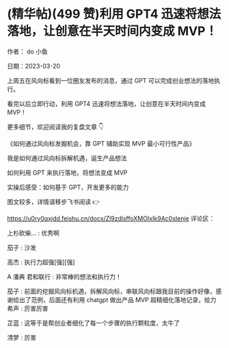
# (精华帖)(499 赞)利用 GPT4 迅速将想法落地，让创意在半天时间内变成 MVP！

作者： do 小鱼

日期：2023-03-20

上周五在风向标看到一位圈友发布的消息，通过 GPT 可以完成创业想法的落地执行。

看完以后立即行动，利用 GPT4 迅速将想法落地，让创意在半天时间内变成 MVP！

更多细节，欢迎阅读我的复盘文章  👇

《如何通过风向标发掘机会，靠 GPT 辅助实现 MVP 最小可行性产品》

我是如何通过风向标拆解机遇，诞生产品想法

如何利用 GPT 来执行落地，将想法变成 MVP

 

 

实操后感受：如何基于 GPT，开发更多的能力

图文较多，详情请移步飞书阅读  👉

https://u0ry0qxjdd.feishu.cn/docx/Zl9zdlsffoXMOIxIk9Ac0sIenje 评论区：

上杉砍柴… : 优秀啊

茄子 : 沙发

高杰 : 执行力超强[强][强]

A 潘典  君和联行 : 非常棒的想法和执行力！

茄子 : 前面的挖掘风向标机遇，拆解风向标，串联风向标跟我目前的操作好像，感谢给出了范例，后面还有利用 chatgpt 做出产品 MVP 超精细化落地记录，给力  希声 : 厉害厉害 

芷蓝 : 这等于是帮创业者细化了每一个步骤的执行颗粒度，太牛了

清梦 : 厉害 
